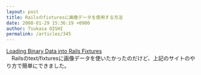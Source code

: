 ```yaml
---
layout: post
title: Railsのfixturesに画像データを使用する方法
date: 2008-01-29 15:36:19 +0900
author: Tsukasa OISHI
permalink: /articles/345
---
```



[Loading Binary Data into Rails Fixtures](http://www.realityforge.org/articles/2006/04/06/loading-binary-data-into-rails-fixtures)  
　Railsのtext/fixturesに画像データを使いたかったのだけど、上記のサイトのやり方で簡単にできました。  

